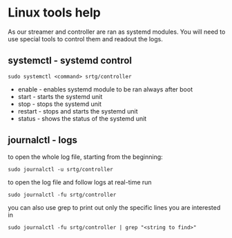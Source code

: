 # Linux tools help

As our streamer and controller are ran as systemd modules. You will need to use special tools to control them and readout the logs.

## systemctl - systemd control

```
sudo systemctl <command> srtg/controller
```

-   enable - enables systemd module to be ran always after boot
-   start - starts the systemd unit
-   stop - stops the systemd unit
-   restart - stops and starts the systemd unit
-   status - shows the status of the systemd unit

## journalctl - logs

to open the whole log file, starting from the beginning:

```
sudo journalctl -u srtg/controller
```

to open the log file and follow logs at real-time run

```
sudo journalctl -fu srtg/controller
```

you can also use grep to print out only the specific lines you are interested in

```
sudo journalctl -fu srtg/controller | grep "<string to find>"
```
